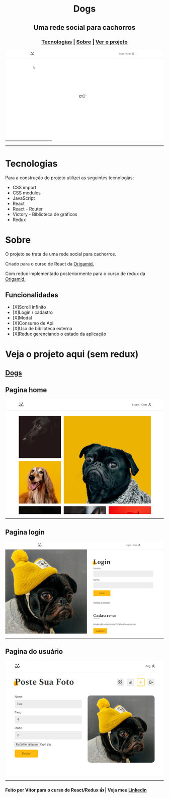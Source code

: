 <h1 align='center'>Dogs</h1>
<h2 align='center'>Uma rede social para cachorros</h2>
<h3 align='center'>
  <a href="#tecnologias">Tecnologias</a> |
  <a href="#sobre">Sobre</a> |
  <a href="#pre-requisitos">Ver o projeto</a>
</h3>

<img align='center' src='./github/comentgif.gif'/>
<hr/>

# Tecnologias
Para a construção do projeto utilizei as seguintes tecnologias:
  <ul> 
    <li>CSS import</li>
    <li>CSS modules</li>
    <li>JavaScript</li>
    <li>React</li>
    <li>React - Router</li>
    <li>Victory - Biblioteca de gráficos</li>
    <li>Redux</li>
  </ul>

# Sobre
<p>
  O projeto se trata de uma rede social para cachorros. 
</p>
<p> Criado para o curso de React da <a target="_blank" href="https://www.origamid.com/">Origamid.</a></p>
<p> Com redux implementado posteriormente para o curso de redux da <a target="_blank" href="https://www.origamid.com/">Origamid.</a></p>

## Funcionalidades

  - [X]Scroll infinito
  - [X]Login / cadastro
  - [X]Modal
  - [X]Consumo de Api
  - [X]Uso de biblioteca externa
  - [X]Redux gerenciando o estado da aplicação

# Veja o projeto aqui (sem redux)
## [Dogs](https://dogs.origamid.dev/)

## Pagina home
<img align='center' src='./github/home.PNG'/>
<hr/>

## Pagina login
<img align='center' src='./github/login.PNG'/>
<hr/>

## Pagina do usuário
<img align='center' src='./github/user.PNG'/>
<hr/>

#### Feito por Vitor para o curso de React/Redux 👍 | Veja meu [Linkedin](https://www.linkedin.com/in/vitor-lemos-1a61b3238/)
